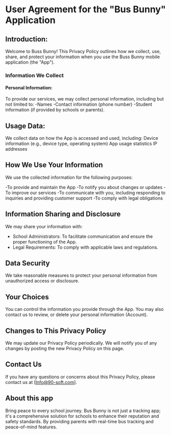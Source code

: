 # User Agreement for the "Bus Bunny" Application


## Introduction:
Welcome to Buss Bunny! This Privacy Policy outlines how we collect, use, share, and protect your information when you use the Buss Bunny mobile application (the "App").

### Information We Collect
#### Personal Information:
To provide our services, we may collect personal information, including but not limited to:
-Names
-Contact information (phone number)
-Student information (if provided by schools or parents).

## Usage Data:
We collect data on how the App is accessed and used, including:
Device information (e.g., device type, operating system)
App usage statistics
IP addresses
## How We Use Your Information
We use the collected information for the following purposes:

-To provide and maintain the App
-To notify you about changes or updates
-To improve our services
-To communicate with you, including responding to inquiries and providing customer support
-To comply with legal obligations
## Information Sharing and Disclosure
We may share your information with:
- School Administrators: To facilitate communication and ensure the proper functioning of the App.
- Legal Requirements: To comply with applicable laws and regulations.
## Data Security
We take reasonable measures to protect your personal information from unauthorized access or disclosure.

## Your Choices
You can control the information you provide through the App. You may also contact us to review, or delete your personal information (Account).

## Changes to This Privacy Policy
We may update our Privacy Policy periodically. We will notify you of any changes by posting the new Privacy Policy on this page.

## Contact Us
If you have any questions or concerns about this Privacy Policy, please contact us at [Info@90-soft.com].


## About this app
Bring peace to every school journey.
Bus Bunny is not just a tracking app; it's a comprehensive solution for schools to enhance their reputation and safety standards. By providing parents with real-time bus tracking and peace-of-mind features.
